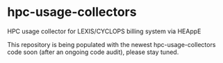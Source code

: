 # hpc-usage-collectors
HPC usage collector for LEXIS/CYCLOPS billing system via HEAppE

This repository is being populated with the newest hpc-usage-collectors code soon (after an ongoing code audit), please stay tuned.

